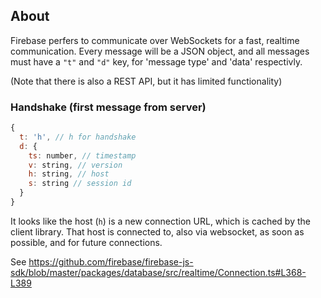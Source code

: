 ## About

Firebase perfers to communicate over WebSockets for a fast, realtime communication. Every message will be a JSON object, and all messages must have a `"t"` and `"d"` key, for 'message type' and 'data' respectivly.

(Note that there is also a REST API, but it has limited functionality)

### Handshake (first message from server)

```javascript
{
  t: 'h', // h for handshake
  d: {
    ts: number, // timestamp
    v: string, // version
    h: string, // host
    s: string // session id
  }
}
```

It looks like the host (`h`) is a new connection URL, which is cached by the client library. That host is connected to, also via websocket, as soon as possible, and for future connections.

See https://github.com/firebase/firebase-js-sdk/blob/master/packages/database/src/realtime/Connection.ts#L368-L389
